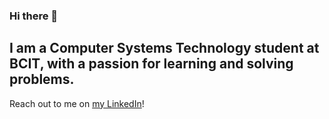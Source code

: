 ### Hi there 👋
## I am a Computer Systems Technology student at BCIT, with a passion for learning and solving problems.
Reach out to me on <a href="https://www.linkedin.com/in/yixuan-pan/"> my LinkedIn<a>!
<!--
**Spoonzio/Spoonzio** is a ✨ _special_ ✨ repository because its `README.md` (this file) appears on your GitHub profile.

Here are some ideas to get you started:

- 🔭 I’m currently working on ...
- 🌱 I’m currently learning ...
- 👯 I’m looking to collaborate on ...
- 🤔 I’m looking for help with ...
- 💬 Ask me about ...
- 📫 How to reach me: ...
- 😄 Pronouns: ...
- ⚡ Fun fact: ...
-->
